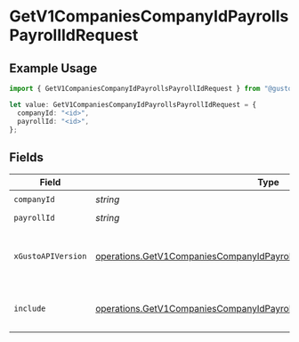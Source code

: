 # GetV1CompaniesCompanyIdPayrollsPayrollIdRequest

## Example Usage

```typescript
import { GetV1CompaniesCompanyIdPayrollsPayrollIdRequest } from "@gusto/embedded-api/models/operations/getv1companiescompanyidpayrollspayrollid.js";

let value: GetV1CompaniesCompanyIdPayrollsPayrollIdRequest = {
  companyId: "<id>",
  payrollId: "<id>",
};
```

## Fields

| Field                                                                                                                                                                                                                        | Type                                                                                                                                                                                                                         | Required                                                                                                                                                                                                                     | Description                                                                                                                                                                                                                  |
| ---------------------------------------------------------------------------------------------------------------------------------------------------------------------------------------------------------------------------- | ---------------------------------------------------------------------------------------------------------------------------------------------------------------------------------------------------------------------------- | ---------------------------------------------------------------------------------------------------------------------------------------------------------------------------------------------------------------------------- | ---------------------------------------------------------------------------------------------------------------------------------------------------------------------------------------------------------------------------- |
| `companyId`                                                                                                                                                                                                                  | *string*                                                                                                                                                                                                                     | :heavy_check_mark:                                                                                                                                                                                                           | The UUID of the company                                                                                                                                                                                                      |
| `payrollId`                                                                                                                                                                                                                  | *string*                                                                                                                                                                                                                     | :heavy_check_mark:                                                                                                                                                                                                           | The UUID of the payroll                                                                                                                                                                                                      |
| `xGustoAPIVersion`                                                                                                                                                                                                           | [operations.GetV1CompaniesCompanyIdPayrollsPayrollIdHeaderXGustoAPIVersion](../../models/operations/getv1companiescompanyidpayrollspayrollidheaderxgustoapiversion.md)                                                       | :heavy_minus_sign:                                                                                                                                                                                                           | Determines the date-based API version associated with your API call. If none is provided, your application's [minimum API version](https://docs.gusto.com/embedded-payroll/docs/api-versioning#minimum-api-version) is used. |
| `include`                                                                                                                                                                                                                    | [operations.GetV1CompaniesCompanyIdPayrollsPayrollIdQueryParamInclude](../../models/operations/getv1companiescompanyidpayrollspayrollidqueryparaminclude.md)[]                                                               | :heavy_minus_sign:                                                                                                                                                                                                           | Include the requested attribute in the response, for multiple attributes comma separate the values, i.e. `?include=benefits,deductions,taxes`                                                                                |